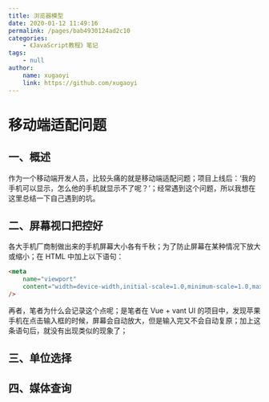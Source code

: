```yaml
---
title: 浏览器模型
date: 2020-01-12 11:49:16
permalink: /pages/bab4930124ad2c10
categories:
    - 《JavaScript教程》笔记
tags:
    - null
author:
    name: xugaoyi
    link: https://github.com/xugaoyi
---
```


# 移动端适配问题

## 一、概述

作为一个移动端开发人员，比较头痛的就是移动端适配问题；项目上线后：‘我的手机可以显示，怎么他的手机就显示不了呢？’；经常遇到这个问题，所以我想在这里总结一下自己遇到的坑。

## 二、屏幕视口把控好

各大手机厂商制做出来的手机屏幕大小各有千秋；为了防止屏幕在某种情况下放大或缩小；在 HTML 中加上以下语句：

```html
<meta
    name="viewport"
    content="width=device-width,initial-scale=1.0,minimum-scale=1.0,maximum-scale=1.0,user-scalable=no"
/>
```

再者，笔者为什么会记录这个点呢；是笔者在 Vue + vant UI 的项目中，发现苹果手机在点击输入框的时候，屏幕会自动放大，但是输入完又不会自动复原；加上这条语句后，就没有出现类似的现象了；

## 三、单位选择

## 四、媒体查询
